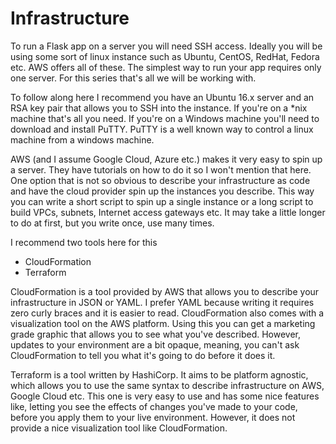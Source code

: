 # Infrastructure

To run a Flask app on a server you will need SSH access. Ideally you will be using some sort of linux instance such as Ubuntu, CentOS, RedHat, Fedora etc. AWS offers all of these. The simplest way to run your app requires only one server. For this series that's all we will be working with.

To follow along here I recommend you have an Ubuntu 16.x server and an RSA key pair that allows you to SSH into the instance. If you're on a \*nix machine that's all you need. If you're on a Windows machine you'll need to download and install PuTTY. PuTTY is a well known way to control a linux machine from a windows machine.

AWS (and I assume Google Cloud, Azure etc.) makes it very easy to spin up a server. They have tutorials on how to do it so I won't mention that here. One option that is not so obvious to describe your infrastructure as code and have the cloud provider spin up the instances you describe. This way you can write a short script to spin up a single instance or a long script to build VPCs, subnets, Internet access gateways etc. It may take a little longer to do at first, but you write once, use many times.

I recommend two tools here for this

* CloudFormation
* Terraform

CloudFormation is a tool provided by AWS that allows you to describe your infrastructure in JSON or YAML. I prefer YAML because writing it requires zero curly braces and it is easier to read. CloudFormation also comes with a visualization tool on the AWS platform. Using this you can get a marketing grade graphic that allows you to see what you've described. However, updates to your environment are a bit opaque, meaning, you can't ask CloudFormation to tell you what it's going to do before it does it.

Terraform is a tool written by HashiCorp. It aims to be platform agnostic, which allows you to use the same syntax to describe infrastructure on AWS, Google Cloud etc. This one is very easy to use and has some nice features like, letting you see the effects of changes you've made to your code, before you apply them to your live environment. However, it does not provide a nice visualization tool like CloudFormation.
